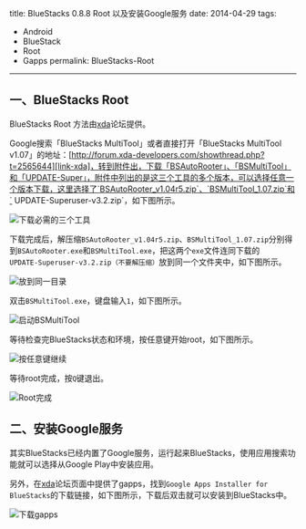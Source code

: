 title: BlueStacks 0.8.8 Root 以及安装Google服务
date: 2014-04-29
tags:
- Android
- BlueStack
- Root
- Gapps
permalink: BlueStacks-Root
---

## 一、BlueStacks Root

BlueStacks Root 方法由[xda][link-xda]论坛提供。

Google搜索「BlueStacks MultiTool」或者直接打开「BlueStacks MultiTool v1.07」的地址：[http://forum.xda-developers.com/showthread.php?t=2565644][link-xda]，转到附件出，下载「BSAutoRooter」、「BSMultiTool」和「UPDATE-Super」，附件中列出的是这三个工具的多个版本，可以选择任意一个版本下载，这里选择了`BSAutoRooter_v1.04r5.zip`、`BSMultiTool_1.07.zip`和`	UPDATE-Superuser-v3.2.zip`，如下图所示。

![下载必需的三个工具][pic-1]

下载完成后，解压缩`BSAutoRooter_v1.04r5.zip`、`BSMultiTool_1.07.zip`分别得到`BSAutoRooter.exe`和`BSMultiTool.exe`，把这两个`exe`文件连同下载的`	UPDATE-Superuser-v3.2.zip（不要解压缩）`放到同一个文件夹中，如下图所示。

![放到同一目录][pic-2]

双击`BSMultiTool.exe`，键盘输入`1`，如下图所示。

![启动BSMultiTool][pic-3]

等待检查完BlueStacks状态和环境，按任意键开始root，如下图所示。

![按任意键继续][pic-4]

等待root完成，按`Q`键退出。

![Root完成][pic-5]

## 二、安装Google服务

其实BlueStacks已经内置了Google服务，运行起来BlueStacks，使用应用搜索功能就可以选择从Google Play中安装应用。

另外，在[xda][link-xda]论坛页面中提供了gapps，找到`Google Apps Installer for BlueStacks`的下载链接，如下图所示，下载后双击就可以安装到BlueStacks中。

![下载gapps][pic-6]


  [link-xda]:http://forum.xda-developers.com/showthread.php?t=2565644 "xda developers"
  [pic-1]:https://cdn.jsdelivr.net/gh/gymgle/imgur/2014-04-29_121633.webp "下载必需的三个工具"
  [pic-2]:https://cdn.jsdelivr.net/gh/gymgle/imgur/2014-04-29_140944.webp "放到同一目录"
  [pic-3]:https://cdn.jsdelivr.net/gh/gymgle/imgur/2014-04-29_120149.webp "启动BSMultiTool"
  [pic-4]:https://cdn.jsdelivr.net/gh/gymgle/imgur/2014-04-29_120201.webp "按任意键继续"
  [pic-5]:https://cdn.jsdelivr.net/gh/gymgle/imgur/2014-04-29_120339.webp "Root完成"
  [pic-6]:https://cdn.jsdelivr.net/gh/gymgle/imgur/2014-04-29_135703.webp "下载gapps"
